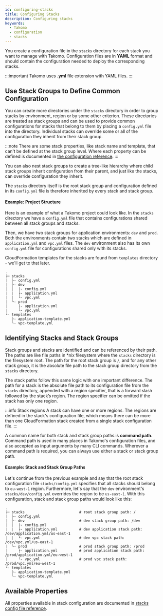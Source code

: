 ```yaml
---
id: configuring-stacks
title: Configuring Stacks
description: Configuring stacks
keywords:
  - Takomo
  - configuration
  - stacks
---
```


You create a configuration file in the `stacks` directory for each stack you want to manage with Takomo. Configuration files are in **YAML** format and should contain the configuration needed to deploy the corresponding stacks.

:::important
Takomo uses **.yml** file extension with YAML files.
:::

## Use Stack Groups to Define Common Configuration 

You can create more directories under the `stacks` directory in order to group stacks by environment, region or by some other criterion. These directories are treated as stack groups and can be used to provide common configurations for stacks that belong to them by placing a `config.yml` file into the directory. Individual stacks can override some or all of the configuration they inherit from their stack group.

:::note
There are some stack properties, like stack name and template, that can't be defined at the stack group level. Where each property can be defined is documented in [the configuration reference](/docs/config-reference/stacks).
:::

You can also nest stack groups to create a tree-like hierarchy where child stack groups inherit configuration from their parent, and just like the stacks, can override configuration they inherit. 

The `stacks` directory itself is the root stack group and configuration defined in its `config.yml` file is therefore inherited by every stack and stack group.

#### Example: Project Structure 

Here is an example of what a Takomo project could look like. In the `stacks` directory we have a `config.yml` file that contains configurations shared between all stack groups and stacks.

Then, we have two stack groups for application environments: `dev` and `prod`. Both the environments contain two stacks which are defined in `application.yml` and `vpc.yml` files. The `dev` environment also has its own `config.yml` file for configurations shared only with its stacks.

CloudFormation templates for the stacks are found from `templates` directory - we'll get to that later.

```
.
├─ stacks
|  ├- config.yml
|  ├- dev
|  |  ├- config.yml
|  |  ├- application.yml
|  |  └- vpc.yml
|  └- prod
|     ├- application.yml
|     └- vpc.yml
└- templates
   ├- application-template.yml
   └- vpc-template.yml
```

## Identifying Stacks and Stack Groups

Stack groups and stacks are identified and can be referenced by their path. The paths are like file paths in *nix filesystem where the `stacks` directory is the filesystem root. The path for the root stack group is `/`, and for any other stack group, it is the absolute file path to the stack group directory from the `stacks` directory.

The stack paths follow this same logic with one important difference. The path for a stack is the absolute file path to its configuration file from the `stacks` directory, appended with a region specifier, that is a forward slash followed by the stack’s region. The region specifier can be omitted if the stack has only one region.

:::info Stack regions
A stack can have one or more regions. The regions are defined in the stack's configuration file, which means there can be more than one CloudFormation stack created from a single stack configuration file.
:::

A common name for both stack and stack group paths is **command path**. Command path is used in many places in Takomo's configuration files, and also accepted as input arguments by many CLI commands. Wherever a command path is required, you can always use either a stack or stack group path.

#### Example: Stack and Stack Group Paths

Let's continue from the previous example and say that the root stack configuration file `stacks/config.yml` specifies that all stacks should belong to `eu-west-1` region. Furthermore, let's say that the `dev` environment's `stacks/dev/config.yml` overrides the region to be `us-east-1`. With this configuration, stack and stack group paths would look like this:

```
.
├─ stacks                         # root stack group path: /
|  ├- config.yml                  
|  ├- dev                         # dev stack group path: /dev
|  |  ├- config.yml               
|  |  ├- application.yml          # dev application stack path: /dev/application.yml/us-east-1
|  |  └- vpc.yml                  # dev vpc stack path: /dev/vpc.yml/us-east-1
|  └- prod                        # prod stack group path: /prod
|     ├- application.yml          # prod application stack path: /prod/application.yml/eu-west-1
|     └- vpc.yml                  # prod vpc stack path: /prod/vpc.yml/eu-west-1
└- templates
   ├- application-template.yml
   └- vpc-template.yml
```

## Available Properties

All properties available in stack configuration are documented in [stacks config file reference](/docs/config-reference/stacks).